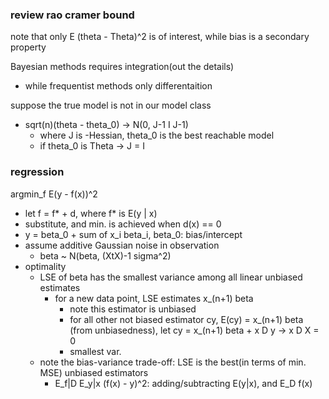 ### review rao cramer bound

note that only E (theta - Theta)^2 is of interest, while bias is a secondary property

Bayesian methods requires integration(out the details)
- while frequentist methods only differentaition

suppose the true model is not in our model class
- sqrt(n)(theta - theta_0) -> N(0, J-1 I J-1)
  - where J is -Hessian, theta_0 is the best reachable model
  - if theta_0 is Theta -> J = I

### regression

argmin_f E(y - f(x))^2
- let f = f* + d, where f* is E(y | x)
- substitute, and min. is achieved when d(x) == 0
- y = beta_0 + sum of x_i beta_i, beta_0: bias/intercept
- assume additive Gaussian noise in observation
  - beta ~ N(beta, (XtX)-1 sigma^2)
- optimality
  - LSE of beta has the smallest variance among all linear unbiased estimates
    - for a new data point, LSE estimates x_(n+1) beta
      - note this estimator is unbiased
      - for all other not biased estimator cy, E(cy) = x_(n+1) beta (from unbiasedness), let cy = x_(n+1) beta + x D y -> x D X = 0
      - smallest var.
  - note the bias-variance trade-off: LSE is the best(in terms of min. MSE) unbiased estimators
    - E_f|D E_y|x (f(x) - y)^2: adding/subtracting E(y|x), and E_D f(x)